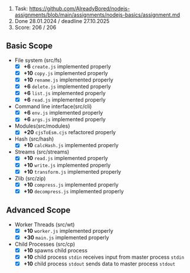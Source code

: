 1. Task: https://github.com/AlreadyBored/nodejs-assignments/blob/main/assignments/nodejs-basics/assignment.md
2. Done 28.01.2024 / deadline 27.10.2025
3. Score: 206 / 206

## Basic Scope

- File system (src/fs)
  - [x] **+6** `create.js` implemented properly
  - [x] **+10** `copy.js` implemented properly
  - [x] **+10** `rename.js` implemented properly
  - [x] **+6** `delete.js` implemented properly
  - [x] **+6** `list.js` implemented properly
  - [x] **+6** `read.js` implemented properly
- Command line interface(src/cli)
  - [x] **+6** `env.js` implemented properly
  - [x] **+6** `args.js` implemented properly
- Modules(src/modules)
  - [x] **+20** `cjsToEsm.cjs` refactored properly
- Hash (src/hash)
  - [x] **+10** `calcHash.js` implemented properly
- Streams (src/streams)
  - [x] **+10** `read.js` implemented properly
  - [x] **+10** `write.js` implemented properly
  - [x] **+10** `transform.js` implemented properly
- Zlib (src/zip)
  - [x] **+10** `compress.js` implemented properly
  - [x] **+10** `decompress.js` implemented properly

## Advanced Scope

- Worker Threads (src/wt)
  - [x] **+10** `worker.js` implemented properly
  - [x] **+30** `main.js` implemented properly
- Child Processes (src/cp)
  - [x] **+10** spawns child process
  - [x] **+10** child process `stdin` receives input from master process `stdin`
  - [x] **+10** child process `stdout` sends data to master process `stdout`
